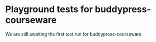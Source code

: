 # Playground tests for buddypress-courseware
We are still awaiting the first test run for buddypress-courseware.
